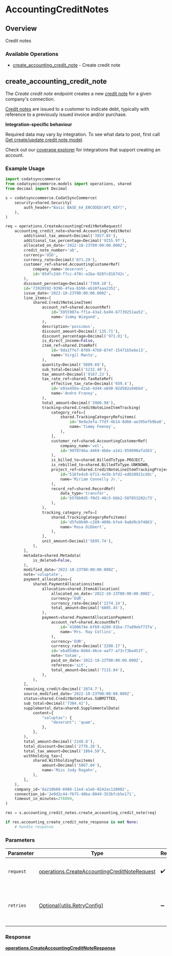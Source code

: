 # AccountingCreditNotes

## Overview

Credit notes

### Available Operations

* [create_accounting_credit_note](#create_accounting_credit_note) - Create credit note

## create_accounting_credit_note

The *Create credit note* endpoint creates a new [credit note](https://docs.codat.io/accounting-api#/schemas/CreditNote) for a given company's connection.

[Credit notes](https://docs.codat.io/accounting-api#/schemas/CreditNote) are issued to a customer to indicate debt, typically with reference to a previously issued invoice and/or purchase.

**Integration-specific behaviour**

Required data may vary by integration. To see what data to post, first call [Get create/update credit note model](https://docs.codat.io/accounting-api#/operations/get-create-update-creditNotes-model).

Check out our [coverage explorer](https://knowledge.codat.io/supported-features/accounting?view=tab-by-data-type&dataType=creditNotes) for integrations that support creating an account.


### Example Usage

```python
import codatsynccommerce
from codatsynccommerce.models import operations, shared
from decimal import Decimal

s = codatsynccommerce.CodatSyncCommerce(
    security=shared.Security(
        auth_header="Basic BASE_64_ENCODED(API_KEY)",
    ),
)

req = operations.CreateAccountingCreditNoteRequest(
    accounting_credit_note=shared.AccountingCreditNote(
        additional_tax_amount=Decimal('3927.85'),
        additional_tax_percentage=Decimal('9255.97'),
        allocated_on_date='2022-10-23T00:00:00.000Z',
        credit_note_number='ab',
        currency='USD',
        currency_rate=Decimal('871.29'),
        customer_ref=shared.AccountingCustomerRef(
            company_name='deserunt',
            id='05dfc2dd-f7cc-478c-a1ba-928fc816742c',
        ),
        discount_percentage=Decimal('7369.18'),
        id='73920592-9396-4fea-b596-eb10faaa2352',
        issue_date='2022-10-23T00:00:00.000Z',
        line_items=[
            shared.CreditNoteLineItem(
                account_ref=shared.AccountRef(
                    id='5955907a-ff1a-43a2-ba94-67739251aa52',
                    name='Jimmy Wiegand',
                ),
                description='possimus',
                discount_amount=Decimal('135.71'),
                discount_percentage=Decimal('971.01'),
                is_direct_income=False,
                item_ref=shared.ItemRef(
                    id='9da1ffe7-8f09-47b0-874f-15471b5e6e13',
                    name='Virgil Mante',
                ),
                quantity=Decimal('5089.69'),
                sub_total=Decimal('5232.48'),
                tax_amount=Decimal('9167.23'),
                tax_rate_ref=shared.TaxRateRef(
                    effective_tax_rate=Decimal('939.4'),
                    id='e91e450a-d2ab-4d44-a698-02d502a94bb4',
                    name='Andre Franey',
                ),
                total_amount=Decimal('3960.98'),
                tracking=shared.CreditNoteLineItemTracking(
                    category_refs=[
                        shared.TrackingCategoryRefsitems(
                            id='9e9a3efa-77df-4b14-8d66-ae395efb9ba8',
                            name='Timmy Feeney',
                        ),
                    ],
                    customer_ref=shared.AccountingCustomerRef(
                        company_name='vel',
                        id='997074ba-4469-4b6e-a141-959890afa563',
                    ),
                    is_billed_to=shared.BilledToType.PROJECT,
                    is_rebilled_to=shared.BilledToType.UNKNOWN,
                    project_ref=shared.CreditNoteLineItemTrackingProjectReference(
                        id='516fe4c8-b711-4e5b-bfd2-ed028921cddc',
                        name='Miriam Connelly Jr.',
                    ),
                    record_ref=shared.RecordRef(
                        data_type='transfer',
                        id='b576b0d5-f0d3-40c5-bbb2-587053202c73',
                    ),
                ),
                tracking_category_refs=[
                    shared.TrackingCategoryRefsitems(
                        id='d5fe9b90-c289-409b-bfe4-9a8d9cbf4863',
                        name='Rosa Dibbert',
                    ),
                ],
                unit_amount=Decimal('5695.74'),
            ),
        ],
        metadata=shared.Metadata(
            is_deleted=False,
        ),
        modified_date='2022-10-23T00:00:00.000Z',
        note='voluptate',
        payment_allocations=[
            shared.PaymentAllocationsitems(
                allocation=shared.ItemsAllocation(
                    allocated_on_date='2022-10-23T00:00:00.000Z',
                    currency='EUR',
                    currency_rate=Decimal('2274.14'),
                    total_amount=Decimal('6805.45'),
                ),
                payment=shared.PaymentAllocationPayment(
                    account_ref=shared.AccountRef(
                        id='4100674e-bf69-4280-91ba-77a89ebf737a',
                        name='Mrs. Ray Collins',
                    ),
                    currency='EUR',
                    currency_rate=Decimal('3200.17'),
                    id='e6a95d8a-0d44-46ce-aaf7-a73cf3be453f',
                    note='totam',
                    paid_on_date='2022-10-23T00:00:00.000Z',
                    reference='sit',
                    total_amount=Decimal('7115.84'),
                ),
            ),
        ],
        remaining_credit=Decimal('2074.7'),
        source_modified_date='2022-10-23T00:00:00.000Z',
        status=shared.CreditNoteStatus.SUBMITTED,
        sub_total=Decimal('7304.42'),
        supplemental_data=shared.SupplementalData(
            content={
                "voluptas": {
                    "deserunt": 'quam',
                },
            },
        ),
        total_amount=Decimal('2148.8'),
        total_discount=Decimal('2776.28'),
        total_tax_amount=Decimal('1864.58'),
        withholding_tax=[
            shared.WithholdingTaxitems(
                amount=Decimal('5867.84'),
                name='Miss Jody Rogahn',
            ),
        ],
    ),
    company_id='8a210b68-6988-11ed-a1eb-0242ac120002',
    connection_id='2e9d2c44-f675-40ba-8049-353bfcb5e171',
    timeout_in_minutes=276894,
)

res = s.accounting_credit_notes.create_accounting_credit_note(req)

if res.accounting_create_credit_note_response is not None:
    # handle response
```

### Parameters

| Parameter                                                                                                    | Type                                                                                                         | Required                                                                                                     | Description                                                                                                  |
| ------------------------------------------------------------------------------------------------------------ | ------------------------------------------------------------------------------------------------------------ | ------------------------------------------------------------------------------------------------------------ | ------------------------------------------------------------------------------------------------------------ |
| `request`                                                                                                    | [operations.CreateAccountingCreditNoteRequest](../../models/operations/createaccountingcreditnoterequest.md) | :heavy_check_mark:                                                                                           | The request object to use for the request.                                                                   |
| `retries`                                                                                                    | [Optional[utils.RetryConfig]](../../models/utils/retryconfig.md)                                             | :heavy_minus_sign:                                                                                           | Configuration to override the default retry behavior of the client.                                          |


### Response

**[operations.CreateAccountingCreditNoteResponse](../../models/operations/createaccountingcreditnoteresponse.md)**

